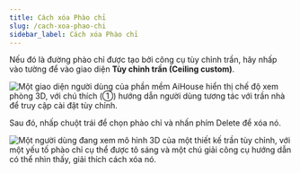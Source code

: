 ```yaml
---
title: Cách xóa Phào chỉ
slug: /cach-xoa-phao-chi
sidebar_label: Cách xóa Phào chỉ
---
```


Nếu đó là đường phào chỉ được tạo bởi công cụ tùy chỉnh trần, hãy nhấp vào tường để vào giao diện **Tùy chỉnh trần (Ceiling custom)**.

![Một giao diện người dùng của phần mềm AiHouse hiển thị chế độ xem phòng 3D, với chú thích (①) hướng dẫn người dùng tương tác với trần nhà để truy cập cài đặt tùy chỉnh.](https://storage.googleapis.com/jegavn_kb/images/a2029c0e-6912-4b5f-8d7f-ae22e2e6fdb5.png)

Sau đó, nhấp chuột trái để chọn phào chỉ và nhấn phím Delete để xóa nó.

![Một người dùng đang xem mô hình 3D của một thiết kế trần tùy chỉnh, với một yếu tố phào chỉ cụ thể được tô sáng và một chú giải công cụ hướng dẫn có thể nhìn thấy, giải thích cách xóa nó.](https://storage.googleapis.com/jegavn_kb/images/356f00e2-daad-4f90-93fd-a964cc83a89e.png)